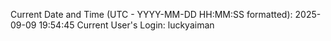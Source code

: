 Current Date and Time (UTC - YYYY-MM-DD HH:MM:SS formatted): 2025-09-09 19:54:45
Current User's Login: luckyaiman
